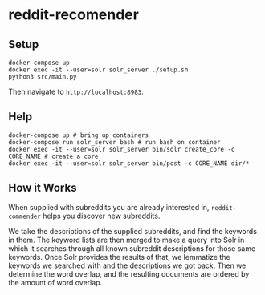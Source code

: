 # reddit-recomender

## Setup

```shell
docker-compose up
docker exec -it --user=solr solr_server ./setup.sh
python3 src/main.py
```

Then navigate to `http://localhost:8983`.

## Help

```shell
docker-compose up # bring up containers
docker-compose run solr_server bash # run bash on container
docker exec -it --user=solr solr_server bin/solr create_core -c CORE_NAME # create a core
docker exec -it --user=solr solr_server bin/post -c CORE_NAME dir/*
```

## How it Works

When supplied with subreddits you are already interested in, `reddit-commender`
helps you discover new subreddits.

We take the descriptions of the supplied subreddits, and find the keywords in
them. The keyword lists are then merged to make a query into Solr in which it
searches through all known subreddit descriptions for those same keywords.
Once Solr provides the results of that, we lemmatize the keywords we searched
with and the descriptions we got back. Then we determine the word overlap, and
the resulting documents are ordered by the amount of word overlap.
